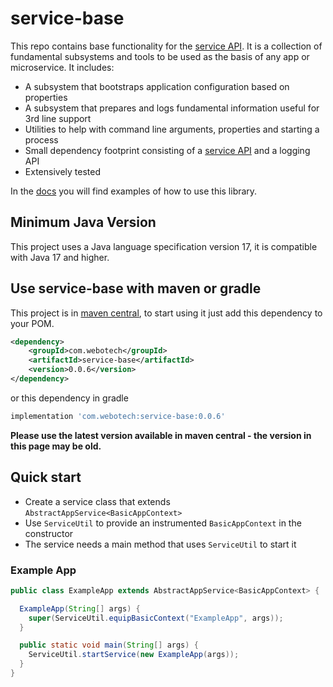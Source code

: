 # service-base

This repo contains base functionality for
the [service API](https://github.com/paulmackinlay/state-machine). It is a collection of fundamental
subsystems and tools to be used as the basis of any app or microservice. It includes:

- A subsystem that bootstraps application configuration based on properties
- A subsystem that prepares and logs fundamental information useful for 3rd line support
- Utilities to help with command line arguments, properties and starting a process
- Small dependency footprint consisting of
  a [service API](https://github.com/paulmackinlay/state-machine) and a logging API
- Extensively tested

In the [docs](docs/01-intro.md) you will find examples of how to use this library.

## Minimum Java Version

This project uses a Java language specification version 17, it is compatible with Java 17 and
higher.

## Use service-base with maven or gradle

This project is in [maven central](https://central.sonatype.com/artifact/com.webotech/service-base),
to start using it just add this dependency to your POM.

```xml
<dependency>
    <groupId>com.webotech</groupId>
    <artifactId>service-base</artifactId>
    <version>0.0.6</version>
</dependency>
```

or this dependency in gradle

```groovy
implementation 'com.webotech:service-base:0.0.6'
```

**Please use the latest version available in maven central - the version in this page may be old.**

## Quick start

- Create a service class that extends `AbstractAppService<BasicAppContext>`
- Use `ServiceUtil` to provide an instrumented `BasicAppContext` in the constructor
- The service needs a main method that uses `ServiceUtil` to start it

### Example App

```java
public class ExampleApp extends AbstractAppService<BasicAppContext> {

  ExampleApp(String[] args) {
    super(ServiceUtil.equipBasicContext("ExampleApp", args));
  }

  public static void main(String[] args) {
    ServiceUtil.startService(new ExampleApp(args));
  }
}
```